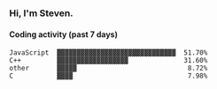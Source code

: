 ### Hi, I'm Steven.

#### Coding activity (past 7 days)
```
JavaScript  ▓▓▓▓▓▓▓▓▓▓▓▓▓▓▓▓▓▓▓▓▓▓▓▓▓▓▓▓▓▓  51.70%
C++         ▓▓▓▓▓▓▓▓▓▓▓▓▓▓▓▓▓▓              31.60%
other       ▓▓▓▓▓                            8.72%
C           ▓▓▓▓                             7.98%
```
